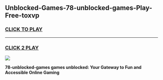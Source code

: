 
## Unblocked-Games-78-unblocked-games-Play-Free-toxvp
<h3>
<a href="https://premium76.site?title=78-unblocked-games&ref=23A">CLICK TO PLAY</a></h3>
<hr>

<h3>
<a href="https://premium76.site?title=78-unblocked-games&ref=23A">CLICK 2 PLAY</a>
  
</h3>

<a href="https://premium76.site?title=78-unblocked-games&ref=23A"><img src="https://clearcache.store/games.png"></a>


**78-unblocked-games games unblocked: Your Gateway to Fun and Accessible Online Gaming**

